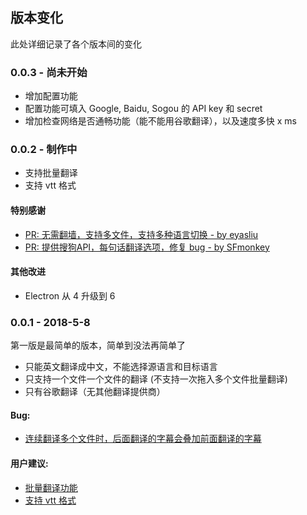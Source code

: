 ## 版本变化
此处详细记录了各个版本间的变化

### 0.0.3 - 尚未开始
* 增加配置功能
* 配置功能可填入 Google, Baidu, Sogou 的 API key 和 secret
* 增加检查网络是否通畅功能（能不能用谷歌翻译），以及速度多快 x ms

### 0.0.2 - 制作中
* 支持批量翻译
* 支持 vtt 格式

#### 特别感谢
* [PR: 无需翻墙，支持多文件，支持多种语言切换 - by eyasliu](https://github.com/1c7/Translate-Subtitle-File/pull/5)
* [PR: 提供搜狗API，每句话翻译选项，修复 bug - by SFmonkey](https://github.com/1c7/Translate-Subtitle-File/pull/7)

#### 其他改进
* Electron 从 4 升级到 6

### 0.0.1 - 2018-5-8
第一版是最简单的版本，简单到没法再简单了

* 只能英文翻译成中文，不能选择源语言和目标语言
* 只支持一个文件一个文件的翻译 (不支持一次拖入多个文件批量翻译)
* 只有谷歌翻译（无其他翻译提供商）

#### Bug:
* [连续翻译多个文件时，后面翻译的字幕会叠加前面翻译的字幕](https://github.com/1c7/Translate-Subtitle-File/issues/10)

#### 用户建议:
* [批量翻译功能](https://github.com/1c7/Translate-Subtitle-File/issues/6)
* [支持 vtt 格式](https://github.com/1c7/Translate-Subtitle-File/issues/11)